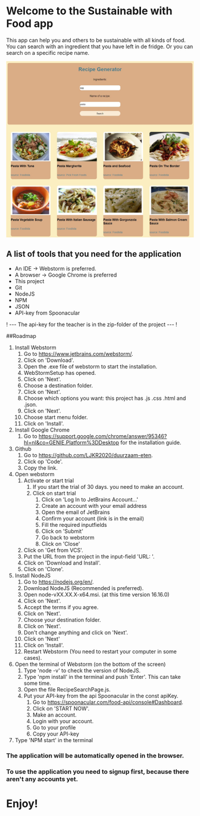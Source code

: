 # Welcome to the Sustainable with Food app

This app can help you and others to be sustainable with 
all kinds of food. You can search with an ingredient that 
you have left in de fridge. Or you can search on a specific 
recipe name.

![](src/assets/recipepage.jpg)

## A list of tools that you need for the application
- An IDE -> Webstorm is preferred.
- A browser -> Google Chrome is preferred
- This project
- Git
- NodeJS
- NPM
- JSON
- API-key from Spoonacular

! --- The api-key for the teacher is in the zip-folder of the project --- !

##Roadmap
1. Install Webstorm
   1. Go to https://www.jetbrains.com/webstorm/.
   2. Click on 'Download'.
   3. Open the .exe file of webstorm to start the installation.
   4. WebStormSetup has opened.
   5. Click on 'Next'.
   6. Choose a destination folder.
   7. Click on 'Next'.
   8. Choose which options you want: this project has .js .css .html and .json.
   9. Click on 'Next'.
   10. Choose start menu folder.
   11. Click on 'Install'.
2. Install Google Chrome
   1. Go to https://support.google.com/chrome/answer/95346?hl=nl&co=GENIE.Platform%3DDesktop for the installation guide.
3. Github
   1. Go to https://github.com/LJKR2020/duurzaam-eten.
   2. Click op 'Code'.
   3. Copy the link.
4. Open webstorm
      1. Activate or start trial
         1. If you start the trial of 30 days. you need to make an account.
         2. Click on start trial
            1. Click on 'Log In to JetBrains Account...'
            2. Create an account with your email address
            3. Open the email of JetBrains
            4. Confirm your account (link is in the email)
            5. Fill the required inputfields
            6. Click on 'Submit'
            7. Go back to webstorm
            8. Click on 'Close'
      2. Click on 'Get from VCS'.
      3. Put the URL from the project in the input-field 'URL: '.
      4. Click on 'Download and Install'.
      5. Click on 'Clone'.
5. Install NodeJS
   1. Go to https://nodejs.org/en/.
   2. Download NodeJS (Recommended is preferred).
   3. Open node-vXX.XX.X-x64.msi. (at this time version 16.16.0)
   4. Click on 'Next'.
   5. Accept the terms if you agree.
   6. Click on 'Next'.
   7. Choose your destination folder.
   8. Click on 'Next'.
   9. Don't change anything and click on 'Next'.
   10. Click on 'Next'
   11. Click on 'Install'.
   12. Restart Webstorm (You need to restart your computer in some cases).
6. Open the terminal of Webstorm (on the bottom of the screen)
   1. Type 'node -v' to check the version of NodeJS.
   2. Type 'npm install' in the terminal and push 'Enter'. This can take some time.
   3. Open the file RecipeSearchPage.js.
   4. Put your API-key from the api Spoonacular in the const apiKey.
      1. Go to https://spoonacular.com/food-api/console#Dashboard.
      2. Click on 'START NOW'.
      3. Make an account.
      4. Login with your account.
      5. Go to your profile
      6. Copy your API-key
7. Type 'NPM start' in the terminal

### The application will be automatically opened in the browser.
### To use the application you need to signup first, because there aren't any accounts yet.
# Enjoy! 
